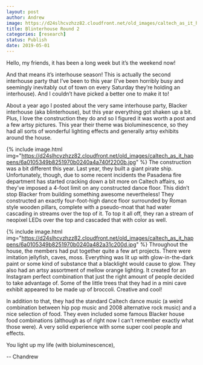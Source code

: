 ```yaml
---
layout: post
author: Andrew
image: https://d24slhcvzhzz82.cloudfront.net/old_images/caltech_as_it_happens/6a0105349b8251970b0240a4597000200c.jpg
title: Blinterhouse Round 2
categories: [research]
status: Publish
date: 2019-05-01
---
```



Hello, my friends, it has been a long week but it’s the weekend now!

And that means it’s interhouse season! This is actually the second interhouse party that I’ve been to this year (I’ve been horribly busy and seemingly inevitably out of town on every Saturday they’re holding an interhouse). And I couldn’t have picked a better one to make it to!

About a year ago I posted about the very same interhouse party, Blacker interhouse (aka blinterhouse), but this year everything got shaken up a bit. Plus, I love the construction they do and so I figured it was worth a post and a few artsy pictures. This year their theme was bioluminescence, so they had all sorts of wonderful lighting effects and generally artsy exhibits around the house.


{% include image.html img="https://d24slhcvzhzz82.cloudfront.net/old_images/caltech_as_it_happens/6a0105349b8251970b0240a4a740f2200b.jpg" %}
The construction was a bit different this year. Last year, they built a giant pirate ship. Unfortunately, though, due to some recent incidents the Pasadena fire department has started cracking down a bit more on Caltech affairs, so they’ve imposed a 4-foot limit on any constructed dance floor. This didn’t stop Blacker from building something awesome nevertheless! They constructed an exactly four-foot-high dance floor surrounded by Roman style wooden pillars, complete with a pseudo-moat that had water cascading in streams over the top of it. To top it all off, they ran a stream of neopixel LEDs over the top and cascaded that with color as well.


{% include image.html img="https://d24slhcvzhzz82.cloudfront.net/old_images/caltech_as_it_happens/6a0105349b8251970b0240a482a31c200d.jpg" %}
Throughout the house, the members had put together quite a few art projects. There were imitation jellyfish, caves, moss. Everything was lit up with glow-in-the-dark paint or some kind of substance that a blacklight would cause to glow. They also had an artsy assortment of mellow orange lighting. It created for an Instagram perfect combination that just the right amount of people decided to take advantage of. Some of the little trees that they had in a mini cave exhibit appeared to be made up of broccoli. Creative and cool!

In addition to that, they had the standard Caltech dance music (a weird combination between hip pop music and 2008 alternative rock music) and a nice selection of food. They even included some famous Blacker house food combinations (although as of right now I can’t remember exactly what those were). A very solid experience with some super cool people and effects.

You light up my life (with bioluminescence),

-- Chandrew

